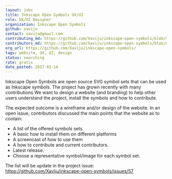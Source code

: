 ```yaml
---
layout: jobs
title: Inkscape Open Symbols UX/UI
role: UX/UI Designer
organization: Inkscape Open Symbols
github: xaviju
contact: xaviju@gmail.com
contributing_md: https://github.com/Xaviju/inkscape-open-symbols/blob/master/CONTRIBUTING.md
contributors_md: https://github.com/Xaviju/inkscape-open-symbols/blob/master/AUTHORS.md
org_url: https://github.com/Xaviju/inkscape-open-symbols/
tags: website, UX, UI, design
status: searching
rate: gratis
date_posted: 2017-01-14
---
```


Inkscape Open Symbols are open source SVG symbol sets that can be used as Inkscape symbols.
The project has grown recently with many contributions
We want to design a website (and branding) to help other users understand the project, install the symbols and how to contribute.

The expected outcome is a wireframe and/or design of the website.
In an open issue, contributors discussed the main points that the website as to contain:

- A list of the offered symbols sets
- A basic how to install them on different platforms
- A screencast of how to use them
- A how to contribute and current contributors.
- Latest release.
- Choose a representative symbol/image for each symbol set.

The list will be update in the project issue: https://github.com/Xaviju/inkscape-open-symbols/issues/57
